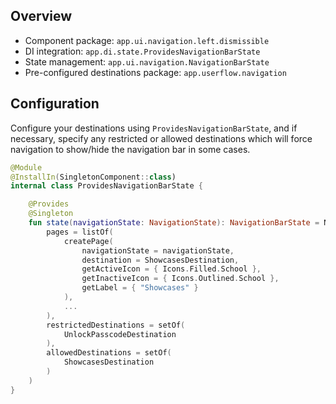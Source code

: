 ## Overview

- Component package: `app.ui.navigation.left.dismissible`
- DI integration: `app.di.state.ProvidesNavigationBarState`
- State management: `app.ui.navigation.NavigationBarState`
- Pre-configured destinations package: `app.userflow.navigation`

## Configuration

Configure your destinations using `ProvidesNavigationBarState`, and if necessary, specify any restricted or allowed destinations which will force navigation to show/hide the navigation bar in some cases.

```kotlin
@Module
@InstallIn(SingletonComponent::class)
internal class ProvidesNavigationBarState {

    @Provides
    @Singleton
    fun state(navigationState: NavigationState): NavigationBarState = NavigationBarState(
        pages = listOf(
            createPage(
                navigationState = navigationState,
                destination = ShowcasesDestination,
                getActiveIcon = { Icons.Filled.School },
                getInactiveIcon = { Icons.Outlined.School },
                getLabel = { "Showcases" }
            ),
            ...
        ),
        restrictedDestinations = setOf(
            UnlockPasscodeDestination
        ),
        allowedDestinations = setOf(
            ShowcasesDestination
        )
    )
}
```